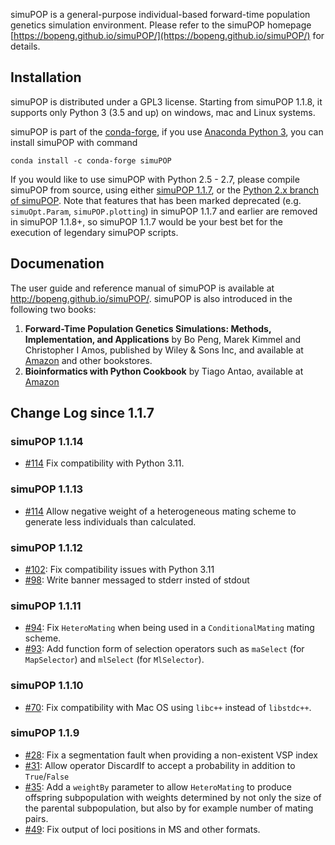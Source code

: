 simuPOP is a general-purpose individual-based forward-time population genetics
simulation environment. Please refer to the simuPOP homepage [https://bopeng.github.io/simuPOP/](https://bopeng.github.io/simuPOP/) for details.

## Installation

simuPOP is distributed under a GPL3 license. Starting from simuPOP 1.1.8, it supports only Python 3 (3.5 and up) on windows, mac and Linux systems.

simuPOP is part of the [conda-forge](https://conda-forge.github.io/), if you use [Anaconda Python 3](https://www.continuum.io/downloads), you can install simuPOP with command

```
conda install -c conda-forge simuPOP
```

If you would like to use simuPOP with Python 2.5 - 2.7, please compile simuPOP from source, using either [simuPOP 1.1.7](https://pypi.python.org/pypi/simuPOP/1.1.7),
or the [Python 2.x branch of simuPOP](https://github.com/BoPeng/simuPOP/tree/python2). Note that features that has been marked deprecated
(e.g. `simuOpt.Param`, `simuPOP.plotting`) in simuPOP 1.1.7 and earlier are removed in simuPOP 1.1.8+, so simuPOP 1.1.7 would be your best
bet for the execution of legendary simuPOP scripts.

## Documenation

The user guide and reference manual of simuPOP is available at http://bopeng.github.io/simuPOP/. simuPOP is also introduced in the following two books:

1. **Forward-Time Population Genetics Simulations: Methods, Implementation, and Applications** by Bo Peng, Marek Kimmel and Christopher I Amos, published by Wiley & Sons Inc, and available at [Amazon](http://www.amazon.com/gp/product/0470503483/?tag=wwwwileycom-20) and other bookstores.
2. **Bioinformatics with Python Cookbook** by Tiago Antao, available at [Amazon](https://www.amazon.com/Bioinformatics-Python-Cookbook-Tiago-Antao/dp/1782175113)

## Change Log since 1.1.7

### simuPOP 1.1.14
* [#114](https://github.com/BoPeng/simuPOP/issues/117) Fix compatibility with Python 3.11.

### simuPOP 1.1.13
* [#114](https://github.com/BoPeng/simuPOP/issues/114) Allow negative weight of a heterogeneous mating scheme to generate less individuals than calculated.

### simuPOP 1.1.12
* [#102](https://github.com/BoPeng/simuPOP/issues/102): Fix compatibility issues with Python 3.11
* [#98](https://github.com/BoPeng/simuPOP/issues/98): Write banner messaged to stderr insted of stdout

### simuPOP 1.1.11
* [#94](https://github.com/BoPeng/simuPOP/issues/94): Fix `HeteroMating` when being used in a `ConditionalMating` mating scheme.
* [#93](https://github.com/BoPeng/simuPOP/issues/93): Add function form of selection operators such as `maSelect` (for `MapSelector`) and `mlSelect` (for `MlSelector`).


### simuPOP 1.1.10
* [#70](https://github.com/BoPeng/simuPOP/issues/70): Fix compatibility with Mac OS using `libc++` instead of `libstdc++`.

### simuPOP 1.1.9
* [#28](https://github.com/BoPeng/simuPOP/issues/28): Fix a segmentation fault when providing a non-existent VSP index
* [#31](https://github.com/BoPeng/simuPOP/issues/31): Allow operator DiscardIf to accept a probability in addition to `True`/`False`
* [#35](https://github.com/BoPeng/simuPOP/issues/35): Add a `weightBy` parameter to allow `HeteroMating` to produce offspring subpopulation with weights determined by not only the size of the parental subpopulation, but also by for example number of mating pairs.
* [#49](https://github.com/BoPeng/simuPOP/issues/49): Fix output of loci positions in MS and other formats.
